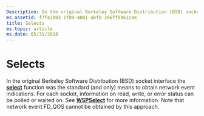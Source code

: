 ```yaml
---
Description: In the original Berkeley Software Distribution (BSD) socket interface the select function was the standard (and only) means to obtain network event indications.
ms.assetid: f7f42b03-1f89-4801-abf0-396ff8b61cae
title: Selects
ms.topic: article
ms.date: 05/31/2018
---
```


# Selects

In the original Berkeley Software Distribution (BSD) socket interface the [**select**](/windows/desktop/api/Winsock2/nf-winsock2-select) function was the standard (and only) means to obtain network event indications. For each socket, information on read, write, or error status can be polled or waited on. See [**WSPSelect**](https://msdn.microsoft.com/en-us/library/ms742289(v=VS.85).aspx) for more information. Note that network event FD\_QOS cannot be obtained by this approach.

 

 



